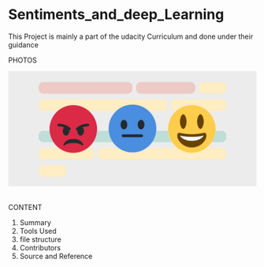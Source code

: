 # Sentiments_and_deep_Learning
This Project is mainly a part of the udacity Curriculum and done under their guidance 

PHOTOS 

![Github Logo](readme/sentiment.jpg )

<br>
CONTENT 

1. Summary
2. Tools Used
3. file structure  
4. Contributors
5. Source and Reference  

